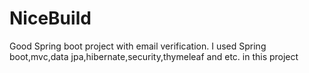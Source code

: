 # NiceBuild
Good Spring boot project with email verification.
I used Spring boot,mvc,data jpa,hibernate,security,thymeleaf and etc. in this project
